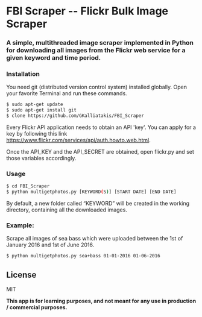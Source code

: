 # FBI Scraper -- Flickr Bulk Image Scraper
### A simple, multithreaded image scraper implemented in Python for downloading all images from the Flickr web service for a given keyword and time period.

### Installation
You need git (distributed version control system) installed globally.
Open your favorite Terminal and run these commands.
```sh
$ sudo apt-get update
$ sudo apt-get install git
$ clone https://github.com/GKalliatakis/FBI_Scraper
```

Every Flickr API application needs to obtain an API 'key'. You can apply for a key by following this link
https://www.flickr.com/services/api/auth.howto.web.html.

Once the API_KEY and the API_SECRET are obtained, open flickr.py and set those variables accordingly.

### Usage
```sh
$ cd FBI_Scraper
$ python multigetphotos.py [KEYWORD(S)] [START DATE] [END DATE]
```
By default, a new folder called “KEYWORD” will be created in the working directory, containing all the downloaded images.


### Example: 

Scrape all images of sea bass which were uploaded between the 1st of January 2016 and 1st of June 2016.
```sh
$ python multigetphotos.py sea+bass 01-01-2016 01-06-2016
```

License
----


MIT


**This app is for learning purposes, and not meant for any use in production / commercial purposes.**

[//]: # (These are reference links used in the body of this note and get stripped out when the markdown processor does its job. There is no need to format nicely because it shouldn't be seen. Thanks SO - http://stackoverflow.com/questions/4823468/store-comments-in-markdown-syntax)


   [dill]: <https://github.com/joemccann/dillinger>
   [git-repo-url]: <https://github.com/joemccann/dillinger.git>
   [john gruber]: <http://daringfireball.net>
   [@thomasfuchs]: <http://twitter.com/thomasfuchs>
   [df1]: <http://daringfireball.net/projects/markdown/>
   [markdown-it]: <https://github.com/markdown-it/markdown-it>
   [Ace Editor]: <http://ace.ajax.org>
   [node.js]: <http://nodejs.org>
   [Twitter Bootstrap]: <http://twitter.github.com/bootstrap/>
   [keymaster.js]: <https://github.com/madrobby/keymaster>
   [jQuery]: <http://jquery.com>
   [@tjholowaychuk]: <http://twitter.com/tjholowaychuk>
   [express]: <http://expressjs.com>
   [AngularJS]: <http://angularjs.org>
   [Gulp]: <http://gulpjs.com>

   [PlDb]: <https://github.com/joemccann/dillinger/tree/master/plugins/dropbox/README.md>
   [PlGh]:  <https://github.com/joemccann/dillinger/tree/master/plugins/github/README.md>
   [PlGd]: <https://github.com/joemccann/dillinger/tree/master/plugins/googledrive/README.md>
   [PlOd]: <https://github.com/joemccann/dillinger/tree/master/plugins/onedrive/README.md>
